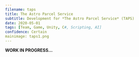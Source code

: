 ```yaml
---
filename: taps
title: The Astro Parcel Service
subtitle: Development for *The Astro Parcel Service* (TAPS)
date: 2020-05-01
tags: [Team, Game, Unity, C#, Scripting, AI]
confidence: Certain
mainimage: taps1.png
---
```


**WORK IN PROGRESS...**
